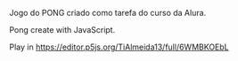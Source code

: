 Jogo do PONG criado como tarefa do curso da Alura.

Pong create with JavaScript.

Play in https://editor.p5js.org/TiAlmeida13/full/6WMBKOEbL
